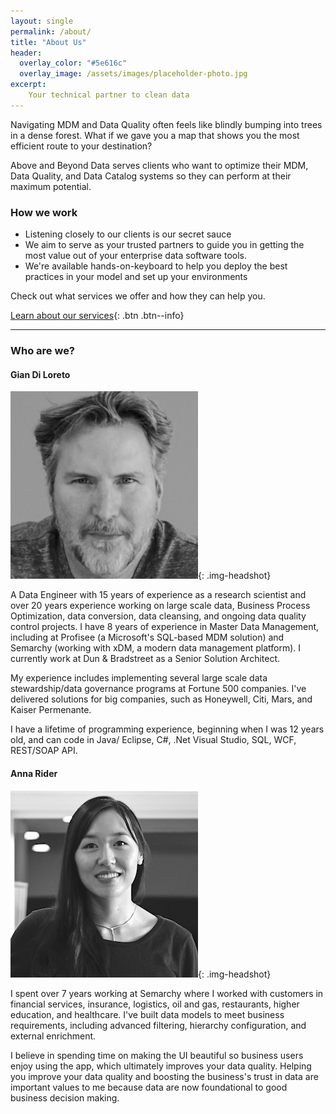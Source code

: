 ```yaml
---
layout: single
permalink: /about/
title: "About Us"
header:
  overlay_color: "#5e616c"
  overlay_image: /assets/images/placeholder-photo.jpg
excerpt:
    Your technical partner to clean data
---
```


Navigating MDM and Data Quality often feels like blindly bumping into trees in a dense forest. What if we gave you a map that shows you the most efficient route to your destination?

Above and Beyond Data serves clients who want to optimize their MDM, Data Quality, and Data Catalog systems so they can perform at their maximum potential.

### How we work
- Listening closely to our clients is our secret sauce 
- We aim to serve as your trusted partners to guide you in getting the most value out of your enterprise data software tools. 
-  We're available hands-on-keyboard to help you deploy the best practices in your model and set up your environments  

Check out what services we offer and how they can help you. 

[Learn about our services](/services/){: .btn .btn--info}

---

### Who are we? 

#### Gian Di Loreto

![Gian's headshot](/assets/images/gian-headshot.jpg){: .img-headshot}

A Data Engineer with 15 years of experience as a research scientist and over 20 years experience working on large scale data, Business Process Optimization, data conversion, data cleansing, and ongoing data quality control projects. I have 8 years of experience in Master Data Management, including at Profisee (a Microsoft's SQL-based MDM solution) and Semarchy (working with xDM, a modern data management platform). I currently work at Dun & Bradstreet as a Senior Solution Architect. 

My experience includes implementing several large scale data stewardship/data governance programs at Fortune 500 companies. I've delivered solutions for big companies, such as Honeywell, Citi, Mars, and Kaiser Permenante. 

I have a lifetime of programming experience, beginning when I was 12 years old, and can code in Java/ Eclipse, C#, .Net Visual Studio, SQL, WCF, REST/SOAP API.


#### Anna Rider

![Anna's headshot](/assets/images/anna-headshot.jpg){: .img-headshot}

I spent over 7 years working at Semarchy where I worked with customers in financial services, insurance, logistics, oil and gas, restaurants, higher education, and healthcare. I've built data models to meet business requirements, including advanced filtering, hierarchy configuration, and external enrichment. 

I believe in spending time on making the UI beautiful so business users enjoy using the app, which ultimately improves your data quality. Helping you improve your data quality and boosting the business's trust in data are important values to me because data are now foundational to good business decision making. 
     

